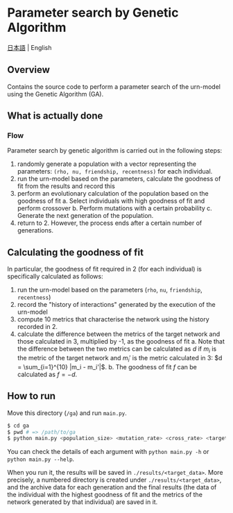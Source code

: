 # Parameter search by Genetic Algorithm

[日本語](README.md) | English

## Overview

Contains the source code to perform a parameter search of the urn-model using the Genetic Algorithm (GA).

## What is actually done

### Flow

Parameter search by genetic algorithm is carried out in the following steps:

1. randomly generate a population with a vector representing the parameters: `(rho, nu, friendship, recentness)` for each individual.
2. run the urn-model based on the parameters, calculate the goodness of fit from the results and record this
3. perform an evolutionary calculation of the population based on the goodness of fit
    a. Select individuals with high goodness of fit and perform crossover
    b. Perform mutations with a certain probability
    c. Generate the next generation of the population.
4. return to 2. However, the process ends after a certain number of generations.

## Calculating the goodness of fit

In particular, the goodness of fit required in 2 (for each individual) is specifically calculated as follows:

1. run the urn-model based on the parameters (`rho`, `nu`, `friendship`, `recentness`)
2. record the "history of interactions" generated by the execution of the urn-model
3. compute 10 metrics that characterise the network using the history recorded in 2.
4. calculate the difference between the metrics of the target network and those calculated in 3, multiplied by -1, as the goodness of fit
    a. Note that the difference between the two metrics can be calculated as $d$ if $m_i$ is the metric of the target network and $m_i'$ is the metric calculated in 3: $d = \sum_{i=1}^{10} |m_i - m_i'|$.
    b. The goodness of fit $f$ can be calculated as $f = -d$.

## How to run

Move this directory (`/ga`) and run `main.py`.

```bash
$ cd ga
$ pwd # => /path/to/ga
$ python main.py <population_size> <mutation_rate> <cross_rate> <target_dataset>
```

You can check the details of each argument with `python main.py -h` or `python main.py --help`.

When you run it, the results will be saved in `./results/<target_data>`. More precisely, a numbered directory is created under `./results/<target_data>`, and the archive data for each generation and the final results (the data of the individual with the highest goodness of fit and the metrics of the network generated by that individual) are saved in it.
